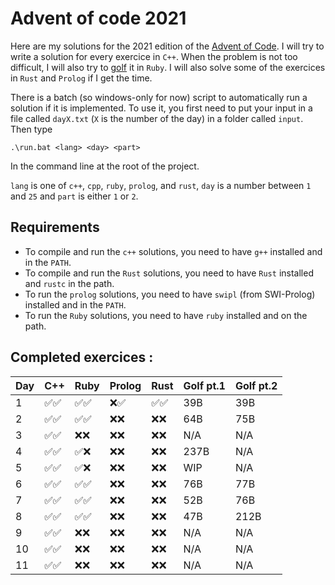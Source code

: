 # Advent of code 2021

Here are my solutions for the 2021 edition of the [Advent of Code](https://adventofcode.com/2021/).
I will try to write a solution for every exercice in `C++`. When the problem is not too difficult,
I will also try to [golf](https://en.wikipedia.org/wiki/Code_golf) it in `Ruby`.
I will also solve some of the exercices in `Rust` and `Prolog` if I get the time.

There is a batch (so windows-only for now) script to automatically run a solution if it is implemented.
To use it, you first need to put your input in a file called `dayX.txt` (`X` is the number of the day) in a folder called `input`. Then type

```batch
.\run.bat <lang> <day> <part>
```
In the command line at the root of the project.

`lang` is one of `c++`, `cpp`, `ruby`, `prolog`, and `rust`, `day` is a number between `1` and `25` and `part` is either `1` or `2`.

## Requirements

- To compile and run the `c++` solutions, you need to have `g++` installed and in the `PATH`.
- To compile and run the `Rust` solutions, you need to have `Rust` installed and `rustc` in the path.
- To run the `prolog` solutions, you need to have `swipl` (from SWI-Prolog) installed and in the `PATH`.
- To run the `Ruby` solutions, you need to have `ruby` installed and on the path.

## Completed exercices :

| Day | C++ | Ruby | Prolog | Rust | Golf pt.1 | Golf pt.2|
|-----|-----|------|--------|------|-----------|----------|
|    1|✅✅|✅✅ |   ❌✅| ✅✅|        39B|       39B|
|    2|✅✅|✅✅ |   ❌❌| ❌❌|        64B|       75B|
|    3|✅✅|❌❌ |   ❌❌| ❌❌|        N/A|       N/A|
|    4|✅✅|✅❌ |   ❌❌| ❌❌|       237B|       N/A|
|    5|✅✅|✅❌ |   ❌❌| ❌❌|        WIP|       N/A|
|    6|✅✅|✅✅ |   ❌❌| ❌❌|        76B|       77B|
|    7|✅✅|✅✅ |   ❌❌| ❌❌|        52B|       76B|
|    8|✅✅|✅✅ |   ❌❌| ❌❌|        47B|      212B|
|    9|✅✅|❌❌ |   ❌❌| ❌❌|        N/A|       N/A|
|   10|✅✅|❌❌ |   ❌❌| ❌❌|        N/A|       N/A|
|   11|✅✅|❌❌ |   ❌❌| ❌❌|        N/A|       N/A|
